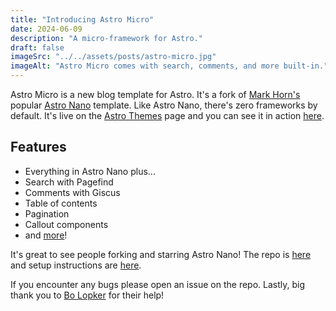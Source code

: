 ```yaml
---
title: "Introducing Astro Micro"
date: 2024-06-09
description: "A micro-framework for Astro."
draft: false
imageSrc: "../../assets/posts/astro-micro.jpg"
imageAlt: "Astro Micro comes with search, comments, and more built-in."
---
```


Astro Micro is a new blog template for Astro. It's a fork of [Mark Horn's](https://github.com/markhorn-dev) popular [Astro Nano](https://astro-nano-demo.vercel.app/) template. Like Astro Nano, there's zero frameworks by default. It's live on the [Astro Themes](https://astro.build/themes/details/astro-micro/) page and you can see it in action [here](https://astro-micro.vercel.app/).

## Features

- Everything in Astro Nano plus...
- Search with Pagefind
- Comments with Giscus
- Table of contents
- Pagination
- Callout components
- and [more](https://astro-micro.vercel.app/blog/00-micro-changelog)!

It's great to see people forking and starring Astro Nano! The repo is [here](https://github.com/trevortylerlee/astro-micro) and setup instructions are [here](https://astro-micro.vercel.app/blog/01-getting-started).

If you encounter any bugs please open an issue on the repo. Lastly, big thank you to [Bo Lopker](https://github.com/blopker) for their help!
